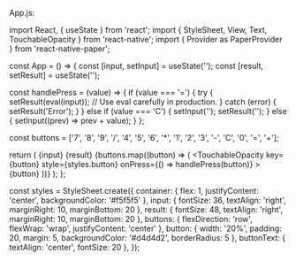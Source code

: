 App.js:

import React, { useState } from 'react';
import { StyleSheet, View, Text, TouchableOpacity } from 'react-native';
import { Provider as PaperProvider } from 'react-native-paper';

const App = () => {
  const [input, setInput] = useState('');
  const [result, setResult] = useState('');

  const handlePress = (value) => {
    if (value === '=') {
      try {
        setResult(eval(input)); // Use eval carefully in production.
      } catch (error) {
        setResult('Error');
      }
    } else if (value === 'C') {
      setInput('');
      setResult('');
    } else {
      setInput((prev) => prev + value);
    }
  };

  const buttons = ['7', '8', '9', '/', '4', '5', '6', '*', '1', '2', '3', '-', 'C', '0', '=', '+'];

  return (
    <PaperProvider>
      <View style={styles.container}>
        <Text style={styles.input}>{input}</Text>
        <Text style={styles.result}>{result}</Text>
        <View style={styles.buttons}>
          {buttons.map((button) => (
            <TouchableOpacity
              key={button}
              style={styles.button}
              onPress={() => handlePress(button)}
            >
              <Text style={styles.buttonText}>{button}</Text>
            </TouchableOpacity>
          ))}
        </View>
      </View>
    </PaperProvider>
  );
};

const styles = StyleSheet.create({
  container: { flex: 1, justifyContent: 'center', backgroundColor: '#f5f5f5' },
  input: { fontSize: 36, textAlign: 'right', marginRight: 10, marginBottom: 20 },
  result: { fontSize: 48, textAlign: 'right', marginRight: 10, marginBottom: 20 },
  buttons: { flexDirection: 'row', flexWrap: 'wrap', justifyContent: 'center' },
  button: { width: '20%', padding: 20, margin: 5, backgroundColor: '#d4d4d2', borderRadius: 5 },
  buttonText: { textAlign: 'center', fontSize: 20 },
});
